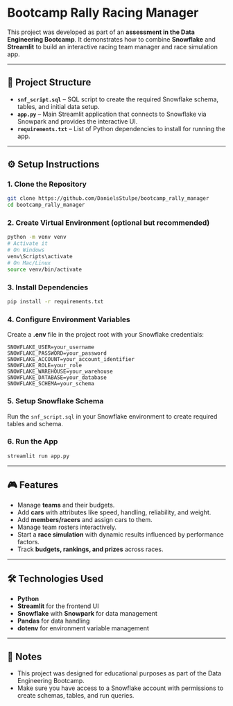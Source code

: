 # Bootcamp Rally Racing Manager

This project was developed as part of an **assessment in the Data Engineering Bootcamp**. It demonstrates how to combine **Snowflake** and **Streamlit** to build an interactive racing team manager and race simulation app.

---

## 📂 Project Structure

- **`snf_script.sql`** – SQL script to create the required Snowflake schema, tables, and initial data setup.
- **`app.py`** – Main Streamlit application that connects to Snowflake via Snowpark and provides the interactive UI.
- **`requirements.txt`** – List of Python dependencies to install for running the app.

---

## ⚙️ Setup Instructions

### 1. Clone the Repository
```bash
git clone https://github.com/DanielsStulpe/bootcamp_rally_manager
cd bootcamp_rally_manager
```

### 2. Create Virtual Environment (optional but recommended)
```bash
python -m venv venv
# Activate it
# On Windows
venv\Scripts\activate
# On Mac/Linux
source venv/bin/activate
```

### 3. Install Dependencies
```bash
pip install -r requirements.txt
```

### 4. Configure Environment Variables
Create a **.env** file in the project root with your Snowflake credentials:
```env
SNOWFLAKE_USER=your_username
SNOWFLAKE_PASSWORD=your_password
SNOWFLAKE_ACCOUNT=your_account_identifier
SNOWFLAKE_ROLE=your_role
SNOWFLAKE_WAREHOUSE=your_warehouse
SNOWFLAKE_DATABASE=your_database
SNOWFLAKE_SCHEMA=your_schema
```

### 5. Setup Snowflake Schema
Run the `snf_script.sql` in your Snowflake environment to create required tables and schema.

### 6. Run the App
```bash
streamlit run app.py
```

---

## 🎮 Features
- Manage **teams** and their budgets.
- Add **cars** with attributes like speed, handling, reliability, and weight.
- Add **members/racers** and assign cars to them.
- Manage team rosters interactively.
- Start a **race simulation** with dynamic results influenced by performance factors.
- Track **budgets, rankings, and prizes** across races.

---

## 🛠️ Technologies Used
- **Python**
- **Streamlit** for the frontend UI
- **Snowflake** with **Snowpark** for data management
- **Pandas** for data handling
- **dotenv** for environment variable management

---

## 📌 Notes
- This project was designed for educational purposes as part of the Data Engineering Bootcamp.
- Make sure you have access to a Snowflake account with permissions to create schemas, tables, and run queries.
